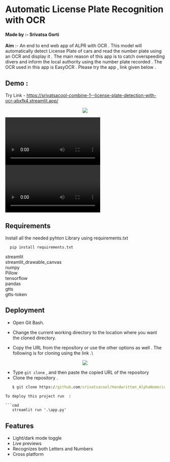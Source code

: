 
# **Automatic License Plate Recognition with OCR**
#### Made by :- Srivatsa Gorti

**Aim** :- An end to end web app of ALPR with OCR . This model will automatically detect License Plate of cars and read the number plate using an OCR and display it . The main reason of this app is to catch overspeeding divers and inform the local authority using the number plate recorded . The OCR used in this app is EasyOCR . Please try the app , link given below .


## Demo :
Try Link - https://srivatsacool-combine-1--license-plate-detection-with-ocr-abxfk4.streamlit.app/

<p align="center">
  <img src="https://user-images.githubusercontent.com/76219802/214331437-c8b24ea6-270c-4126-af27-3101ab53a897.png" />
</p>

<video src="https://user-images.githubusercontent.com/76219802/214331364-5ccf8141-bec8-46fc-9be6-0a70ee6cc7df.mp4" controls="controls" style="max-width: 1000px;" autoplay = "autoplay">
</video>

<video src="https://user-images.githubusercontent.com/76219802/214331380-92345a16-5569-4c16-bd1f-e9444081ece8.mp4" controls="controls" style="max-width: 1000px;" autoplay = "autoplay">
</video>



## Requirements

Install all the needed pyhton Library using requirements.txt 

```
  pip install requirements.txt
```
streamlit\
streamlit_drawable_canvas\
numpy\
Pillow\
tensorflow\
pandas\
gtts\
gtts-token

    
## Deployment



- Open Git Bash.

- Change the current working directory to the location where you want the cloned directory.
- Copy the URL from the repository or use the other options as well . The following is for cloning using the link .\


<p align="center">
  <img src="https://user-images.githubusercontent.com/76219802/214331404-d577521c-73bb-48f4-b2bd-46698d68956c.png" />
</p>


- Type `git clone` , and then paste the copied URL of the repository
- Clone the repository .  

```cmd
   $ git clone https://github.com/srivatsacool/Handwritten_AlphaNumeric_Recognizer_using_CNN

To deploy this project run  :

```cmd
   streamlit run '.\app.py'
```


## Features

- Light/dark mode toggle
- Live previews
- Recognizes both Letters and Numbers
- Cross platform

